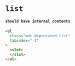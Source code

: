 # `list`

#### `should have internal contents`

```html
<ul
  class="mdc-deprecated-list"
  tabindex="-1"
>
  <slot>
  </slot>
</ul>

```

